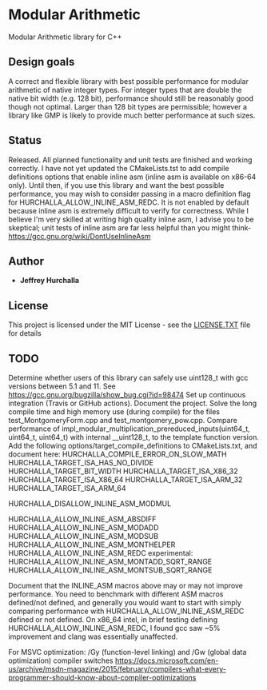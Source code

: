 # Modular Arithmetic
Modular Arithmetic library for C++

## Design goals

A correct and flexible library with best possible performance for modular arithmetic of native integer types.  For integer types that are double the native bit width (e.g. 128 bit), performance should still be reasonably good though not optimal.  Larger than 128 bit types are permissible; however a library like GMP is likely to provide much better performance at such sizes.

## Status

Released.  All planned functionality and unit tests are finished and working correctly.  I have not yet updated the CMakeLists.tst to add compile definitions options that enable inline asm (inline asm is available on x86-64 only).  Until then, if you use this library and want the best possible performance, you may wish to consider passing in a macro definition flag for HURCHALLA_ALLOW_INLINE_ASM_REDC.  It is not enabled by default because inline asm is extremely difficult to verify for correctness.  While I believe I'm very skilled at writing high quality inline asm, I advise you to be skeptical; unit tests of inline asm are far less helpful than you might think- https://gcc.gnu.org/wiki/DontUseInlineAsm

## Author

* **Jeffrey Hurchalla**

## License

This project is licensed under the MIT License - see the [LICENSE.TXT](LICENSE.TXT) file for details

## TODO

Determine whether users of this library can safely use uint128_t with gcc versions between 5.1 and 11.  See https://gcc.gnu.org/bugzilla/show_bug.cgi?id=98474
Set up continuous integration (Travis or GitHub actions).
Document the project.
Solve the long compile time and high memory use (during compile) for the files test_MontgomeryForm.cpp and test_montgomery_pow.cpp.
Compare performance of impl_modular_multiplication_prereduced_inputs(uint64_t, uint64_t, uint64_t) with internal __uint128_t, to the template function version.
Add the following options/target_compile_definitions to CMakeLists.txt, and document here:
HURCHALLA_COMPILE_ERROR_ON_SLOW_MATH
HURCHALLA_TARGET_ISA_HAS_NO_DIVIDE
HURCHALLA_TARGET_BIT_WIDTH
HURCHALLA_TARGET_ISA_X86_32
HURCHALLA_TARGET_ISA_X86_64
HURCHALLA_TARGET_ISA_ARM_32
HURCHALLA_TARGET_ISA_ARM_64

HURCHALLA_DISALLOW_INLINE_ASM_MODMUL

HURCHALLA_ALLOW_INLINE_ASM_ABSDIFF
HURCHALLA_ALLOW_INLINE_ASM_MODADD
HURCHALLA_ALLOW_INLINE_ASM_MODSUB
HURCHALLA_ALLOW_INLINE_ASM_MONTHELPER
HURCHALLA_ALLOW_INLINE_ASM_REDC
experimental:
HURCHALLA_ALLOW_INLINE_ASM_MONTADD_SQRT_RANGE
HURCHALLA_ALLOW_INLINE_ASM_MONTSUB_SQRT_RANGE

Document that the INLINE_ASM macros above may or may not improve performance.  You need to benchmark with different ASM macros defined/not defined, and generally you would want to start with simply comparing performance with HURCHALLA_ALLOW_INLINE_ASM_REDC defined or not defined.  On x86_64 intel, in brief testing defining HURCHALLA_ALLOW_INLINE_ASM_REDC, I found gcc saw ~5% improvement and clang was essentially unaffected.

For MSVC optimization: /Gy (function-level linking) and /Gw (global data optimization) compiler switches
https://docs.microsoft.com/en-us/archive/msdn-magazine/2015/february/compilers-what-every-programmer-should-know-about-compiler-optimizations
